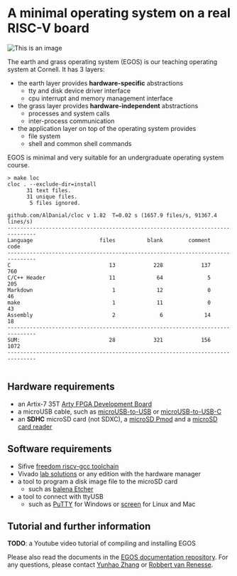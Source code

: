 # A minimal operating system on a real RISC-V board

![This is an image](https://dolobyte.net/print/egos-riscv.jpg)

The earth and grass operating system (EGOS) is our teaching operating system at Cornell. It has 3 layers: 

* the earth layer provides **hardware-specific** abstractions
    * tty and disk device driver interface
    * cpu interrupt and memory management interface
* the grass layer provides **hardware-independent** abstractions
    * processes and system calls
    * inter-process communication
* the application layer on top of the operating system provides
    * file system
    * shell and common shell commands

EGOS is minimal and very suitable for an undergraduate operating system course.

```shell
> make loc
cloc . --exclude-dir=install
      31 text files.
      31 unique files.                              
       5 files ignored.

github.com/AlDanial/cloc v 1.82  T=0.02 s (1657.9 files/s, 91367.4 lines/s)
-------------------------------------------------------------------------------
Language                     files          blank        comment           code
-------------------------------------------------------------------------------
C                               13            228            137            760
C/C++ Header                    11             64              5            205
Markdown                         1             12              0             46
make                             1             11              0             43
Assembly                         2              6             14             18
-------------------------------------------------------------------------------
SUM:                            28            321            156           1072
-------------------------------------------------------------------------------


```

## Hardware requirements
* an Artix-7 35T [Arty FPGA Development Board](https://digilent.com/shop/arty-a7-artix-7-fpga-development-board/)
* a microUSB cable, such as [microUSB-to-USB](https://www.amazon.com/CableCreation-Charging-Shielded-Charger-Compatible/dp/B07CKXQ9NB?ref_=ast_sto_dp&th=1&psc=1) or [microUSB-to-USB-C](https://www.amazon.com/dp/B0744BKDRD?psc=1&ref=ppx_yo2_dt_b_product_details)
* an **SDHC** microSD card (not SDXC), a [microSD Pmod](https://digilent.com/reference/pmod/pmodmicrosd/start?redirect=1) and a [microSD card reader](https://www.amazon.com/dp/B07G5JV2B5?psc=1&ref=ppx_yo2_dt_b_product_details)

## Software requirements
* Sifive [freedom riscv-gcc toolchain](https://github.com/sifive/freedom-tools/releases/tag/v2020.04.0-Toolchain.Only)
* Vivado [lab solutions](https://www.xilinx.com/support/download.html) or any edition with the hardware manager
* a tool to program a disk image file to the microSD card 
    * such as [balena Etcher](https://www.balena.io/etcher/)
* a tool to connect with ttyUSB
    * such as [PuTTY](https://www.putty.org/) for Windows or [screen](https://linux.die.net/man/1/screen) for Linux and Mac

## Tutorial and further information

**TODO**: a Youtube video tutorial of compiling and installing EGOS

Please also read the documents in the [EGOS documentation repository](). 
For any questions, please contact [Yunhao Zhang](https://dolobyte.net/) or [Robbert van Renesse](https://www.cs.cornell.edu/home/rvr/).
